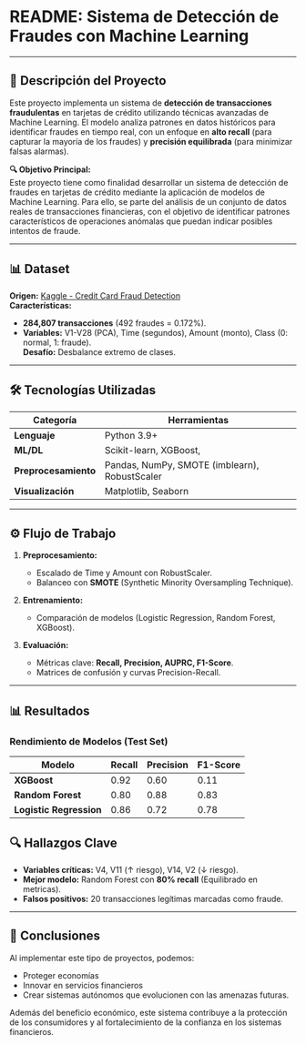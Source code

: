 # **README: Sistema de Detección de Fraudes con Machine Learning**  

---

## **📌 Descripción del Proyecto**  
Este proyecto implementa un sistema de **detección de transacciones fraudulentas** en tarjetas de crédito utilizando técnicas avanzadas de Machine Learning. El modelo analiza patrones en datos históricos para identificar fraudes en tiempo real, con un enfoque en **alto recall** (para capturar la mayoría de los fraudes) y **precisión equilibrada** (para minimizar falsas alarmas).  

**🔍 Objetivo Principal:**  
Este proyecto tiene como finalidad desarrollar un sistema de detección de fraudes en tarjetas de crédito mediante la aplicación de modelos de Machine Learning. Para ello, se parte del análisis de un conjunto de datos reales de transacciones financieras, con el objetivo de identificar patrones característicos de operaciones anómalas que puedan indicar posibles intentos de fraude.  

---

## **📊 Dataset**  
**Origen:** [Kaggle - Credit Card Fraud Detection](https://www.kaggle.com/mlg-ulb/creditcardfraud)  
**Características:**  
- **284,807 transacciones** (492 fraudes = 0.172%).  
- **Variables:** V1-V28 (PCA), Time (segundos), Amount (monto), Class (0: normal, 1: fraude).  
**Desafío:** Desbalance extremo de clases.  

---

## **🛠️ Tecnologías Utilizadas**  
| **Categoría**       | **Herramientas**                                                                 |  
|----------------------|---------------------------------------------------------------------------------|  
| **Lenguaje**         | Python 3.9+                                                                     |  
| **ML/DL**            | Scikit-learn, XGBoost,                                                                      |   
| **Preprocesamiento** | Pandas, NumPy, SMOTE (imblearn), RobustScaler                                   |  
| **Visualización**    | Matplotlib, Seaborn                                                     |   
 

---

## **⚙️ Flujo de Trabajo**  
1. **Preprocesamiento:**  
   - Escalado de Time y Amount con RobustScaler.  
   - Balanceo con **SMOTE** (Synthetic Minority Oversampling Technique).  
    

2. **Entrenamiento:**  
   - Comparación de modelos (Logistic Regression, Random Forest, XGBoost).   
   

3. **Evaluación:**  
   - Métricas clave: **Recall, Precision, AUPRC, F1-Score**.  
   - Matrices de confusión y curvas Precision-Recall.  

   

---

## **📊 Resultados**  
### **Rendimiento de Modelos (Test Set)**  
| Modelo               | Recall | Precision | F1-Score   |   
|----------------------|--------|-----------|----------|   
| **XGBoost**          | 0.92   | 0.60      | 0.11     |    
| **Random Forest**    | 0.80   | 0.88     | 0.83   |   
| **Logistic Regression**              | 0.86   | 0.72      | 0.78    |   




## **🔍 Hallazgos Clave**  
- **Variables críticas:** V4, V11 (↑ riesgo), V14, V2 (↓ riesgo).  
- **Mejor modelo:** Random Forest con **80% recall** (Equilibrado en metricas).   
- **Falsos positivos:** 20 transacciones legítimas marcadas como fraude.   

---

## **🚀 Conclusiones**   
Al implementar este tipo de proyectos, podemos:
- Proteger economías
- Innovar en servicios financieros
- Crear sistemas autónomos que evolucionen con las amenazas futuras.

Además del beneficio económico, este sistema contribuye a la protección de los consumidores y al fortalecimiento de la confianza en los sistemas financieros.  


